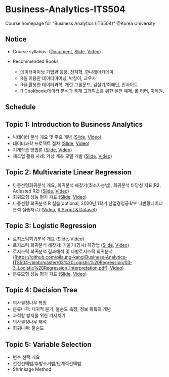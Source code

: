 # Business-Analytics-ITS504
Course homepage for "Business Analytics (ITS504)" @Korea University

## Notice
* Course syllabus: ([Document](), [Slide](), [Video]())

* Recommended Books
  * 데이터마이닝 기법과 응용, 전치혁, 한나래아카데미
  * R을 이용한 데이터마이닝, 박창이, 교우사
  * R을 활용한 데이터과학, 개럿 그롤문드, 김설기/최혜민, 인사이트
  * R Cookbook:데이터 분석과 통계 그래픽스를 위한 실전 예제, 폴 티터, 이제원, 

## Schedule
## Topic 1: Introduction to Business Analytics
* 빅데이터 분석 개요 및 주요 개념 ([Slide](https://github.com/pilsung-kang/Business-Analytics-ITS504-/blob/master/01%20Introduction%20to%20Data%20Analytics/01-1_Introduction_Data%20Science%20Overview.pdf), [Video](https://www.youtube.com/watch?v=_ZQraxlhfNE&list=PLetSlH8YjIfXMOuS4piqzJRvSZorDnNUm&index=2))
* 데이터과학 프로젝트 절차 ([Slide](https://github.com/pilsung-kang/Business-Analytics-ITS504-/blob/master/01%20Introduction%20to%20Data%20Analytics/01-2_Introduction_Data%20Science%20Process.pdf), [Video](https://www.youtube.com/watch?v=lq5JnbeKBxk&list=PLetSlH8YjIfXMOuS4piqzJRvSZorDnNUm&index=3))
* 기계학습 방법론 ([Slide](https://github.com/pilsung-kang/Business-Analytics-ITS504-/blob/master/01%20Introduction%20to%20Data%20Analytics/01-3_Introduction_Machine%20Learning.pdf), [Video](https://www.youtube.com/watch?v=dH9nkE289rY&list=PLetSlH8YjIfXMOuS4piqzJRvSZorDnNUm&index=4))
* 제조업 활용 사례: 가상 계측 모델 개발 ([Slide](https://github.com/pilsung-kang/Business-Analytics-ITS504-/blob/master/01%20Introduction%20to%20Data%20Analytics/01-4_Introduction_Case%20Study.pdf), [Video](https://www.youtube.com/watch?v=ufSc85ZkBvM&list=PLetSlH8YjIfXMOuS4piqzJRvSZorDnNUm&index=5))

## Topic 2: Multivariate Linear Regression
* 다중선형회귀분석 개요, 회귀분석 해찾기(최소자승법), 회귀분석 타당성 지표(R2, Adjusted R2) ([Slide](https://github.com/pilsung-kang/Business-Analytics-ITS504-/blob/master/02%20Multiple%20Linear%20Regression/02_1_Multiple%20Linear%20Regression.pdf), [Video](https://www.youtube.com/watch?v=UIdvUPLQIIY&list=PLetSlH8YjIfXMOuS4piqzJRvSZorDnNUm&index=5))
* 회귀모형 성능 평가 지표 ([Slide](https://github.com/pilsung-kang/Business-Analytics-ITS504-/blob/master/02%20Multiple%20Linear%20Regression/02_2_Evaluating%20Regression%20Models.pdf), [Video](https://www.youtube.com/watch?v=BZVLIP6OHGg&list=PLetSlH8YjIfXMOuS4piqzJRvSZorDnNUm&index=7))
* 다중선형 회귀분석 R 실습(optional, 2020년 1학기 산업경영공학부 다변량데이터분석 실습자료) ([Video](https://www.youtube.com/watch?v=iB9LKe5pgc0&list=PLetSlH8YjIfWKLpMp-r6enJvnk6L93wz2&index=8), [R Script & Dataset](https://github.com/pilsung-kang/multivariate-data-analysis/blob/master/02%20Multiple%20Linear%20Regression/R_Exercise_MLR.zip))

## Topic 3: Logistic Regression
* 로지스틱회귀분석 개요 ([Slide](https://github.com/pilsung-kang/Business-Analytics-ITS504-/blob/master/03%20Logistic%20Regression/03-1_Logistic%20Regression_Formulation.pdf), [Video](https://www.youtube.com/watch?v=BgB2NB7fLiM&list=PLetSlH8YjIfXMOuS4piqzJRvSZorDnNUm&index=8))
* 로지스틱 회귀분석 해찾기: 기울기(경사) 하강법 ([Slide](https://github.com/pilsung-kang/Business-Analytics-ITS504-/blob/master/03%20Logistic%20Regression/03-2_Logistic%20Regression_Learning.pdf), [Video](https://www.youtube.com/watch?v=kgIaWJvQdUQ&list=PLetSlH8YjIfXMOuS4piqzJRvSZorDnNUm&index=9))
* 로지스틱 회귀분석 결과해석 및 다항로지스틱 회귀분석 ([https://github.com/pilsung-kang/Business-Analytics-ITS504-/blob/master/03%20Logistic%20Regression/03-3_Logistic%20Regression_Interpretation.pdf], [Video](https://www.youtube.com/watch?v=0rQC7_lShzs&list=PLetSlH8YjIfXMOuS4piqzJRvSZorDnNUm&index=10))
* 분류모형 성능 평가 지표 ([Slide](https://github.com/pilsung-kang/Business-Analytics-ITS504-/blob/master/03%20Logistic%20Regression/03-4_Classification%20Performance%20Evaluation.pdf), [Video](https://www.youtube.com/watch?v=LVelNNOB4c0&list=PLetSlH8YjIfXMOuS4piqzJRvSZorDnNUm&index=11))

## Topic 4: Decision Tree
* 의사결정나무 특징
* 분류나무: 재귀적 분기, 불순도 측정, 정보 획득의 개념
* 과적합 방지를 위한 가지치기
* 의사결정나무 해석
* 회귀나무: 불순도 

## Topic 5: Variable Selection
* 변수 선택 개요
* 전진선택법/후방소거법/단계적선택법
* Shrinkage Method



